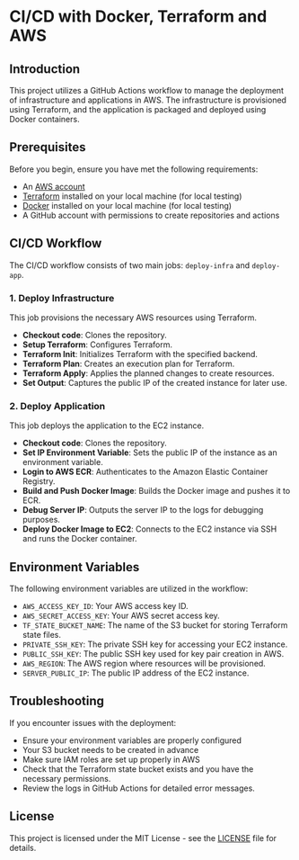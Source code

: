 # CI/CD with Docker, Terraform and AWS

## Introduction

This project utilizes a GitHub Actions workflow to manage the deployment of infrastructure and applications in AWS. The infrastructure is provisioned using Terraform, and the application is packaged and deployed using Docker containers.

## Prerequisites

Before you begin, ensure you have met the following requirements:

- An [AWS account](https://aws.amazon.com/)
- [Terraform](https://www.terraform.io/downloads.html) installed on your local machine (for local testing)
- [Docker](https://www.docker.com/products/docker-desktop) installed on your local machine (for local testing)
- A GitHub account with permissions to create repositories and actions

## CI/CD Workflow

The CI/CD workflow consists of two main jobs: `deploy-infra` and `deploy-app`.

### 1. Deploy Infrastructure

This job provisions the necessary AWS resources using Terraform.

- **Checkout code**: Clones the repository.
- **Setup Terraform**: Configures Terraform.
- **Terraform Init**: Initializes Terraform with the specified backend.
- **Terraform Plan**: Creates an execution plan for Terraform.
- **Terraform Apply**: Applies the planned changes to create resources.
- **Set Output**: Captures the public IP of the created instance for later use.

### 2. Deploy Application

This job deploys the application to the EC2 instance.

- **Checkout code**: Clones the repository.
- **Set IP Environment Variable**: Sets the public IP of the instance as an environment variable.
- **Login to AWS ECR**: Authenticates to the Amazon Elastic Container Registry.
- **Build and Push Docker Image**: Builds the Docker image and pushes it to ECR.
- **Debug Server IP**: Outputs the server IP to the logs for debugging purposes.
- **Deploy Docker Image to EC2**: Connects to the EC2 instance via SSH and runs the Docker container.

## Environment Variables

The following environment variables are utilized in the workflow:

- `AWS_ACCESS_KEY_ID`: Your AWS access key ID.
- `AWS_SECRET_ACCESS_KEY`: Your AWS secret access key.
- `TF_STATE_BUCKET_NAME`: The name of the S3 bucket for storing Terraform state files.
- `PRIVATE_SSH_KEY`: The private SSH key for accessing your EC2 instance.
- `PUBLIC_SSH_KEY`: The public SSH key used for key pair creation in AWS.
- `AWS_REGION`: The AWS region where resources will be provisioned.
- `SERVER_PUBLIC_IP`: The public IP address of the EC2 instance.

## Troubleshooting

If you encounter issues with the deployment:

- Ensure your environment variables are properly configured
- Your S3 bucket needs to be created in advance
- Make sure IAM roles are set up properly in AWS
- Check that the Terraform state bucket exists and you have the necessary permissions.
- Review the logs in GitHub Actions for detailed error messages.

## License

This project is licensed under the MIT License - see the [LICENSE](LICENSE) file for details.
